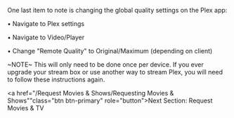 One last item to note is changing the global quality settings on the Plex app:

• Navigate to Plex settings

• Navigate to Video/Player

• Change "Remote Quality" to Original/Maximum (depending on client)

~NOTE~ 
This will only need to be done once per device. If you ever upgrade your stream box or use another way to stream Plex, you will need to follow these instructions again.

<a href="/Request Movies & Shows/Requesting Movies & Shows""class="btn btn-primary" role="button">Next Section: Request Movies & TV</a>
